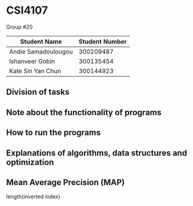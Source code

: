 # CSI4107

 Group #20

| Student Name       | Student Number|
|--------------------|---------------|
| Andie Samadoulougou|300209487      | 
| Ishanveer Gobin    |300135454      |
| Kate Sin Yan Chun  |300144923      |


## Division of tasks 

## Note about the functionality of programs 

## How to run the programs 

## Explanations of algorithms, data structures and optimization

## Mean Average Precision (MAP)


length(inverted index)
